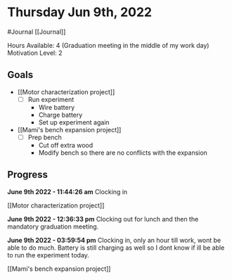 # Thursday Jun 9th, 2022
#Journal [[Journal]]

Hours Available: 4 (Graduation meeting in the middle of my work day)
Motivation Level: 2

## Goals
- [[Motor characterization project]]
	- [ ] Run experiment
		- Wire battery
		- Charge battery
		- Set up experiment again
- [[Mami's bench expansion project]]
	- [ ] Prep bench
		- Cut off extra wood
		- Modify bench so there are no conflicts with the expansion

## Progress
**June 9th 2022 - 11:44:26 am** 
Clocking in

[[Motor characterization project]]

**June 9th 2022 - 12:36:33 pm** 
Clocking out for lunch and then the mandatory graduation meeting.

**June 9th 2022 - 03:59:54 pm** 
Clocking in, only an hour till work, wont be able to do much. Battery is still charging as well so I dont know if ill be able to run the experiment today.

[[Mami's bench expansion project]]


